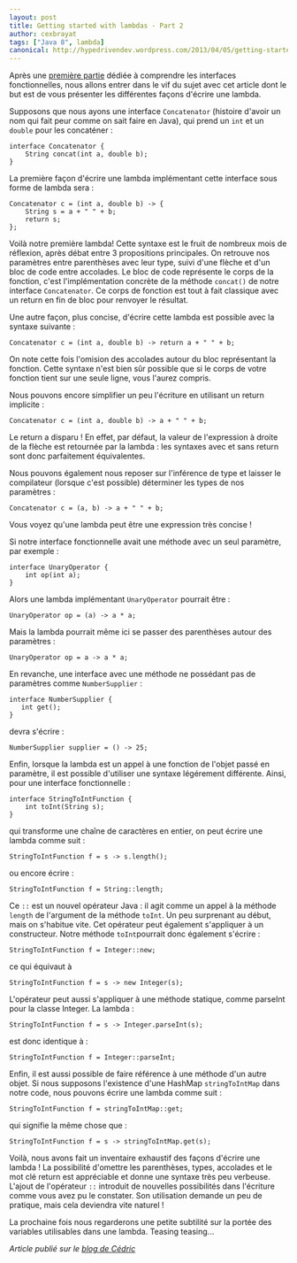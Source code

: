 ```yaml
---
layout: post
title: Getting started with lambdas - Part 2
author: cexbrayat
tags: ["Java 8", lambda]
canonical: http://hypedrivendev.wordpress.com/2013/04/05/getting-started-with-lambdas-part-2
---
```


Après une [première partie](/2013/02/28/getting-started-with-lambdas-part-1/) dédiée à comprendre les interfaces fonctionnelles, nous allons entrer dans le vif du sujet avec cet article dont le but est de vous présenter les différentes façons d'écrire une lambda.

Supposons que nous ayons une interface `Concatenator` (histoire d'avoir un nom qui fait peur comme on sait faire en Java), qui prend un `int` et un `double` pour les concaténer :

    interface Concatenator {
        String concat(int a, double b);                    
    }

La première façon d'écrire une lambda implémentant cette interface sous forme de lambda sera :

    Concatenator c = (int a, double b) -> {
        String s = a + " " + b;
        return s;
    };

Voilà notre première lambda!
Cette syntaxe est le fruit de nombreux mois de réflexion, après débat entre 3 propositions principales. On retrouve nos paramètres entre parenthèses avec leur type, suivi d'une flèche et d'un bloc de code entre accolades. Le bloc de code représente le corps de la fonction, c'est l'implémentation concrète de la méthode `concat()` de notre interface `Concatenator`. Ce corps de fonction est tout à fait classique avec un return en fin de bloc pour renvoyer le résultat.

Une autre façon, plus concise, d'écrire cette lambda est possible avec la syntaxe suivante&nbsp;:

    Concatenator c = (int a, double b) -> return a + " " + b;

On note cette fois l'omision des accolades autour du bloc représentant la fonction. Cette syntaxe n'est bien sûr possible que si le corps de votre fonction tient sur une seule ligne, vous l'aurez compris.

Nous pouvons encore simplifier un peu l'écriture en utilisant un return implicite&nbsp;:

    Concatenator c = (int a, double b) -> a + " " + b;

Le return a disparu&nbsp;! En effet, par défaut, la valeur de l'expression à droite de la flèche est retournée par la lambda : les syntaxes avec et sans return sont donc parfaitement équivalentes.

Nous pouvons également nous reposer sur l'inférence de type et laisser le compilateur (lorsque c'est possible) déterminer les types de nos paramètres&nbsp;:

    Concatenator c = (a, b) -> a + " " + b;


Vous voyez qu'une lambda peut être une expression très concise&nbsp;!

Si notre interface fonctionnelle avait une méthode avec un seul paramètre, par exemple&nbsp;:

    interface UnaryOperator {
        int op(int a);
    }

Alors une lambda implémentant `UnaryOperator` pourrait être&nbsp;:

    UnaryOperator op = (a) -> a * a;

Mais la lambda pourrait même ici se passer des parenthèses autour des paramètres&nbsp;:

    UnaryOperator op = a -> a * a;

En revanche, une interface avec une méthode ne possédant pas de paramètres comme `NumberSupplier`&nbsp;:

    interface NumberSupplier {
       int get();
    }

devra s'écrire&nbsp;:

    NumberSupplier supplier = () -> 25;

Enfin, lorsque la lambda est un appel à une fonction de l'objet passé en paramètre, il est possible d'utiliser une syntaxe légérement différente. Ainsi, pour une interface fonctionnelle&nbsp;:

    interface StringToIntFunction {                        
        int toInt(String s);
    }

qui transforme une chaîne de caractères en entier, on peut écrire une lambda comme suit&nbsp;:

    StringToIntFunction f = s -> s.length();

ou encore écrire&nbsp;:

    StringToIntFunction f = String::length;

Ce `::` est un nouvel opérateur Java&nbsp;: il agit comme un appel à la méthode `length` de l'argument de la méthode `toInt`. Un peu surprenant au début, mais on s'habitue vite. Cet opérateur peut également s'appliquer à un constructeur. Notre méthode `toInt`pourrait donc également s'écrire&nbsp;:

    StringToIntFunction f = Integer::new;

ce qui équivaut à

    StringToIntFunction f = s -> new Integer(s);

L'opérateur peut aussi s'appliquer à une méthode statique, comme parseInt pour la classe Integer. La lambda&nbsp;:

    StringToIntFunction f = s -> Integer.parseInt(s);

est donc identique à&nbsp;:

    StringToIntFunction f = Integer::parseInt;

Enfin, il est aussi possible de faire référence à une méthode d'un autre objet. Si nous supposons l'existence d'une HashMap `stringToIntMap` dans notre code, nous pouvons écrire une lambda comme suit&nbsp;:

    StringToIntFunction f = stringToIntMap::get;

qui signifie la même chose que&nbsp;:

    StringToIntFunction f = s -> stringToIntMap.get(s);

Voilà, nous avons fait un inventaire exhaustif des façons d'écrire une lambda&nbsp;! La possibilité d'omettre les parenthèses, types, accolades et le mot clé return est appréciable et donne une syntaxe très peu verbeuse. L'ajout de l'opérateur `::` introduit de nouvelles possibilités dans l'écriture comme vous avez pu le constater. Son utilisation demande un peu de pratique, mais cela deviendra vite naturel&nbsp;!

La prochaine fois nous regarderons une petite subtilité sur la portée des variables utilisables dans une lambda. Teasing teasing...

_Article publié sur le [blog de Cédric](http://hypedrivendev.wordpress.com/2013/04/05/getting-started-with-lambdas-part-2 "Article original sur le blog de Cédric Exbrayat")_

